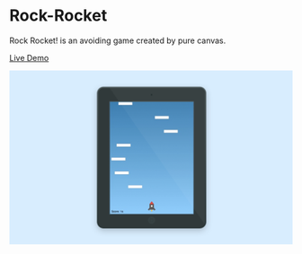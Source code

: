 # Rock-Rocket

Rock Rocket! is an avoiding game created by pure canvas.

[Live Demo](http://qiongrongjiang.com/rocket/)

![Screenshot of Rock Rocket!](screenshot.png)
